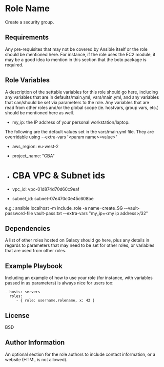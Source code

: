 Role Name
=========

Create a security group. 

Requirements
------------

Any pre-requisites that may not be covered by Ansible itself or the role should be mentioned here. For instance, if the role uses the EC2 module, it may be a good idea to mention in this section that the boto package is required.

Role Variables
--------------

A description of the settable variables for this role should go here, including any variables that are in defaults/main.yml, vars/main.yml, and any variables that can/should be set via parameters to the role. Any variables that are read from other roles and/or the global scope (ie. hostvars, group vars, etc.) should be mentioned here as well.

- my_ip: the IP address of your personal workstation/laptop. 

The following are the default values set in the vars/main.yml file. They are overridable using --extra-vars '\<param name>=value>' 
- aws_region: eu-west-2
- project_name: "CBA"

- # CBA VPC & Subnet ids
- vpc_id: vpc-01d874d70d60c9eaf
- subnet_id: subnet-07e470c0e45c608be

e.g.: ansible localhost -m include_role -a name=create_SG --vault-password-file vault-pass.txt --extra-vars "my_ip=\<my ip address>/32"


Dependencies
------------

A list of other roles hosted on Galaxy should go here, plus any details in regards to parameters that may need to be set for other roles, or variables that are used from other roles.

Example Playbook
----------------

Including an example of how to use your role (for instance, with variables passed in as parameters) is always nice for users too:

    - hosts: servers
      roles:
         - { role: username.rolename, x: 42 }

License
-------

BSD

Author Information
------------------

An optional section for the role authors to include contact information, or a website (HTML is not allowed).
